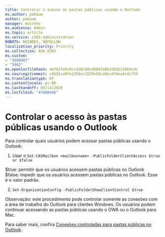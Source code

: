 ```yaml
---
title: Controlar o acesso às pastas públicas usando o Outlook
ms.author: pebaum
author: pebaum
manager: mnirkhe
ms.audience: Admin
ms.topic: article
ms.service: o365-administration
ROBOTS: NOINDEX, NOFOLLOW
localization_priority: Priority
ms.collection: Adm_O365
ms.custom:
- "3500007"
- "3462"
ms.openlocfilehash: 4ef62fe8c9cc438c48ed8897a8b3385b15669cdc
ms.sourcegitcommit: c6692ce0fa1358ec3529e59ca0ecdfdea4cdc759
ms.translationtype: HT
ms.contentlocale: pt-BR
ms.lasthandoff: 09/14/2020
ms.locfileid: "47680446"
---
```

# <a name="control-access-to-public-folders-using-outlook"></a>Controlar o acesso às pastas públicas usando o Outlook

Para controlar quais usuários podem acessar pastas públicas usando o Outlook:

1. Usar o `Set-CASMailbox <mailboxname> -PublicFolderClientAccess $true or $false`

$true: permitir que os usuários acessem pastas públicas no Outlook  
$false: impedir que os usuários acessem pastas públicas no Outlook. Esse é o valor padrão.  

2. `Set-OrganizationConfig -PublicFolderShowClientControl $true`

Observação: este procedimento pode controlar somente as conexões com a área de trabalho do Outlook para clientes Windows. Os usuários podem continuar acessando as pastas públicas usando o OWA ou o Outlook para Mac.

Para saber mais, confira [Conexões controladas para pastas públicas no Outlook](https://aka.ms/controlpf).

